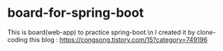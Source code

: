 # board-for-spring-boot
This is board(web-app) to practice spring-boot.\n
I created it by clone-coding this blog : https://congsong.tistory.com/15?category=749196
